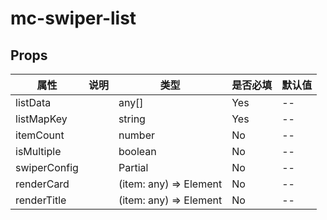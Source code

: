 # mc-swiper-list



## Props

| 属性 | 说明 | 类型 | 是否必填 | 默认值 |
| ---- | ----------- | ---- | ---- | ---- |
| listData |  | any[]  | Yes  | --
| listMapKey |  | string  | Yes  | --
| itemCount |  | number  | No  | --
| isMultiple |  | boolean  | No  | --
| swiperConfig |  | Partial<TitledSwiperProps>  | No  | --
| renderCard |  | (item: any) => Element  | No  | --
| renderTitle |  | (item: any) => Element  | No  | --
